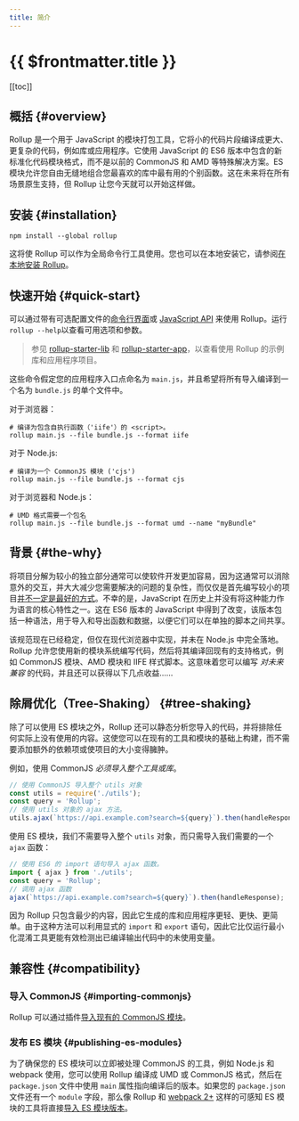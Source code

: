 ```yaml
---
title: 简介
---
```


# {{ $frontmatter.title }}

[[toc]]

## 概括 {#overview}

Rollup 是一个用于 JavaScript 的模块打包工具，它将小的代码片段编译成更大、更复杂的代码，例如库或应用程序。它使用 JavaScript 的 ES6 版本中包含的新标准化代码模块格式，而不是以前的 CommonJS 和 AMD 等特殊解决方案。ES 模块允许您自由无缝地组合您最喜欢的库中最有用的个别函数。这在未来将在所有场景原生支持，但 Rollup 让您今天就可以开始这样做。

## 安装 {#installation}

```shell
npm install --global rollup
```

这将使 Rollup 可以作为全局命令行工具使用。您也可以在本地安装它，请参阅[在本地安装 Rollup](../tutorial/index.md#installing-rollup-locally)。

## 快速开始 {#quick-start}

可以通过带有可选配置文件的[命令行界面](../command-line-interface/index.md)或 [JavaScript API](../javascript-api/index.md) 来使用 Rollup。运行`rollup --help`以查看可用选项和参数。

> 参见 [rollup-starter-lib](https://github.com/rollup/rollup-starter-lib) 和 [rollup-starter-app](https://github.com/rollup/rollup-starter-app)，以查看使用 Rollup 的示例库和应用程序项目。

这些命令假定您的应用程序入口点命名为 `main.js`，并且希望将所有导入编译到一个名为 `bundle.js` 的单个文件中。

对于浏览器：

```shell
# 编译为包含自执行函数（'iife'）的 <script>。
rollup main.js --file bundle.js --format iife
```

对于 Node.js:

```shell
# 编译为一个 CommonJS 模块 ('cjs')
rollup main.js --file bundle.js --format cjs
```

对于浏览器和 Node.js：

```shell
# UMD 格式需要一个包名
rollup main.js --file bundle.js --format umd --name "myBundle"
```

## 背景 {#the-why}

将项目分解为较小的独立部分通常可以使软件开发更加容易，因为这通常可以消除意外的交互，并大大减少您需要解决的问题的复杂性，而仅仅是首先编写较小的项目[并不一定是最好的方式](https://medium.com/@Rich_Harris/small-modules-it-s-not-quite-that-simple-3ca532d65de4)。不幸的是，JavaScript 在历史上并没有将这种能力作为语言的核心特性之一。这在 ES6 版本的 JavaScript 中得到了改变，该版本包括一种语法，用于导入和导出函数和数据，以便它们可以在单独的脚本之间共享。

该规范现在已经稳定，但仅在现代浏览器中实现，并未在 Node.js 中完全落地。Rollup 允许您使用新的模块系统编写代码，然后将其编译回现有的支持格式，例如 CommonJS 模块、AMD 模块和 IIFE 样式脚本。这意味着您可以编写 _对未来兼容_ 的代码，并且还可以获得以下几点收益……

## 除屑优化（Tree-Shaking） {#tree-shaking}

除了可以使用 ES 模块之外，Rollup 还可以静态分析您导入的代码，并将排除任何实际上没有使用的内容。这使您可以在现有的工具和模块的基础上构建，而不需要添加额外的依赖项或使项目的大小变得臃肿。

例如，使用 CommonJS _必须导入整个工具或库_。

```js
// 使用 CommonJS 导入整个 utils 对象
const utils = require('./utils');
const query = 'Rollup';
// 使用 utils 对象的 ajax 方法。
utils.ajax(`https://api.example.com?search=${query}`).then(handleResponse);
```

使用 ES 模块，我们不需要导入整个 `utils` 对象，而只需导入我们需要的一个 `ajax` 函数：

```js
// 使用 ES6 的 import 语句导入 ajax 函数。
import { ajax } from './utils';
const query = 'Rollup';
// 调用 ajax 函数
ajax(`https://api.example.com?search=${query}`).then(handleResponse);
```

因为 Rollup 只包含最少的内容，因此它生成的库和应用程序更轻、更快、更简单。由于这种方法可以利用显式的 `import` 和 `export` 语句，因此它比仅运行最小化混淆工具更能有效检测出已编译输出代码中的未使用变量。

## 兼容性 {#compatibility}

### 导入 CommonJS {#importing-commonjs}

Rollup 可以通过插件[导入现有的 CommonJS 模块](https://github.com/rollup/plugins/tree/master/packages/commonjs)。

### 发布 ES 模块 {#publishing-es-modules}

为了确保您的 ES 模块可以立即被处理 CommonJS 的工具，例如 Node.js 和 webpack 使用，您可以使用 Rollup 编译成 UMD 或 CommonJS 格式，然后在 `package.json` 文件中使用 `main` 属性指向编译后的版本。如果您的 `package.json` 文件还有一个 `module` 字段，那么像 Rollup 和 [webpack 2+](https://webpack.js.org/) 这样的可感知 ES 模块的工具将直接[导入 ES 模块版本](https://github.com/rollup/rollup/wiki/pkg.module)。
